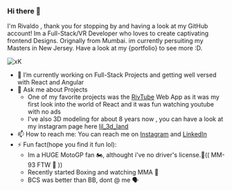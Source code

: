 ### Hi there 👋
I'm Rivaldo , thank you for stopping by and having a look at my GitHub account! Im a Full-Stack/VR Developer who loves to create captivating frontend Designs. Orignally from Mumbai. im currently persuiting my Masters in New Jersey. Have a look at my {portfolio} to see more :D.

![xK](https://github.com/rivdsilva8/rivdsilva8/assets/125459807/d16f0166-ab05-4b62-883e-f7e8cb9f4e06)


- 🔭 I’m currently working on Full-Stack Projects and getting well versed with React and Angular
- 💬 Ask me about Projects
  * One of my favorite projects was the [RivTube](https://github.com/rivdsilva8/YouTube-Clone) Web App as it was my first look into the world of React and it was fun watching youtube with no ads 
  * I've also 3D modeling for about 8 years now , you can have a look at my instagram page here [lil_3d_land](https://www.instagram.com/lil_3d_land/?hl=en)
- 📫 How to reach me: You can reach me on [Instagram](https://www.instagram.com/riv_the_boi?igsh=azF1N2ZidWN0OTFt&utm_source=qr) and [LinkedIn](https://www.linkedin.com/in/rivaldo-d-silva-081706184/)
- ⚡ Fun fact(hope you find it fun lol):
  * Im a HUGE MotoGP fan 🏍, althought i've no driver's license.🤕(( MM-93 FTW 🐜 ))
  * Recently started Boxing and watching MMA 🥊
  * BCS was better than BB, dont @ me 🗣

